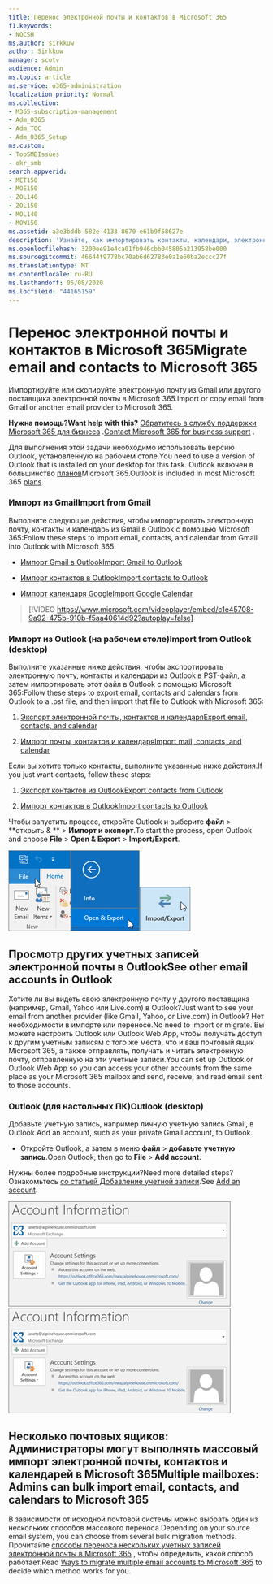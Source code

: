 ```yaml
---
title: Перенос электронной почты и контактов в Microsoft 365
f1.keywords:
- NOCSH
ms.author: sirkkuw
author: Sirkkuw
manager: scotv
audience: Admin
ms.topic: article
ms.service: o365-administration
localization_priority: Normal
ms.collection:
- M365-subscription-management
- Adm_O365
- Adm_TOC
- Adm_O365_Setup
ms.custom:
- TopSMBIssues
- okr_smb
search.appverid:
- MET150
- MOE150
- ZOL140
- ZOL150
- MOL140
- MOW150
ms.assetid: a3e3bddb-582e-4133-8670-e61b9f58627e
description: 'Узнайте, как импортировать контакты, календари, электронные письма из Gmail или другого поставщика электронной почты в Microsoft 365. '
ms.openlocfilehash: 3200ee91e4ca01fb946cbb045805a213958be000
ms.sourcegitcommit: 46644f9778bc70ab6d62783e0a1e60ba2eccc27f
ms.translationtype: MT
ms.contentlocale: ru-RU
ms.lasthandoff: 05/08/2020
ms.locfileid: "44165159"
---
```

# <a name="migrate-email-and-contacts-to-microsoft-365"></a><span data-ttu-id="c34d5-103">Перенос электронной почты и контактов в Microsoft 365</span><span class="sxs-lookup"><span data-stu-id="c34d5-103">Migrate email and contacts to Microsoft 365</span></span>

<span data-ttu-id="c34d5-104">Импортируйте или скопируйте электронную почту из Gmail или другого поставщика электронной почты в Microsoft 365.</span><span class="sxs-lookup"><span data-stu-id="c34d5-104">Import or copy email from Gmail or another email provider to Microsoft 365.</span></span>
  
 <span data-ttu-id="c34d5-105">**Нужна помощь?**</span><span class="sxs-lookup"><span data-stu-id="c34d5-105">**Want help with this?**</span></span>  <span data-ttu-id="c34d5-106">[Обратитесь в службу поддержки Microsoft 365 для бизнеса](../contact-support-for-business-products.md) .</span><span class="sxs-lookup"><span data-stu-id="c34d5-106">[Contact Microsoft 365 for business support](../contact-support-for-business-products.md) .</span></span> 
  
<span data-ttu-id="c34d5-107">Для выполнения этой задачи необходимо использовать версию Outlook, установленную на рабочем столе.</span><span class="sxs-lookup"><span data-stu-id="c34d5-107">You need to use a version of Outlook that is installed on your desktop for this task.</span></span> <span data-ttu-id="c34d5-108">Outlook включен в большинство [планов](https://go.microsoft.com/fwlink/p/?LinkId=723731)Microsoft 365.</span><span class="sxs-lookup"><span data-stu-id="c34d5-108">Outlook is included in most Microsoft 365 [plans](https://go.microsoft.com/fwlink/p/?LinkId=723731).</span></span>
  
### <a name="import-from-gmail"></a><span data-ttu-id="c34d5-109">Импорт из Gmail</span><span class="sxs-lookup"><span data-stu-id="c34d5-109">Import from Gmail</span></span>

<span data-ttu-id="c34d5-110">Выполните следующие действия, чтобы импортировать электронную почту, контакты и календарь из Gmail в Outlook с помощью Microsoft 365:</span><span class="sxs-lookup"><span data-stu-id="c34d5-110">Follow these steps to import email, contacts, and calendar from Gmail into Outlook with Microsoft 365:</span></span>
  
- [<span data-ttu-id="c34d5-111">Импорт Gmail в Outlook</span><span class="sxs-lookup"><span data-stu-id="c34d5-111">Import Gmail to Outlook</span></span>](https://support.office.com/article/20fdb8f2-fed8-4b14-baf0-bf04b9c44bf7.aspx)
    
- [<span data-ttu-id="c34d5-112">Импорт контактов в Outlook</span><span class="sxs-lookup"><span data-stu-id="c34d5-112">Import contacts to Outlook</span></span>](https://support.office.com/article/bb796340-b58a-46c1-90c7-b549b8f3c5f8.aspx)
    
- [<span data-ttu-id="c34d5-113">Импорт календаря Google</span><span class="sxs-lookup"><span data-stu-id="c34d5-113">Import Google Calendar</span></span>](https://support.office.com/article/098ed60c-936b-41fb-83d6-7e3786437330)
    
> [!VIDEO https://www.microsoft.com/videoplayer/embed/c1e45708-9a92-475b-910b-f5aa40614d92?autoplay=false]
  
### <a name="import-from-outlook-desktop"></a><span data-ttu-id="c34d5-114">Импорт из Outlook (на рабочем столе)</span><span class="sxs-lookup"><span data-stu-id="c34d5-114">Import from Outlook (desktop)</span></span>

<span data-ttu-id="c34d5-115">Выполните указанные ниже действия, чтобы экспортировать электронную почту, контакты и календари из Outlook в PST-файл, а затем импортировать этот файл в Outlook с помощью Microsoft 365:</span><span class="sxs-lookup"><span data-stu-id="c34d5-115">Follow these steps to export email, contacts and calendars from Outlook to a .pst file, and then import that file to Outlook with Microsoft 365:</span></span>
  
1. [<span data-ttu-id="c34d5-116">Экспорт электронной почты, контактов и календаря</span><span class="sxs-lookup"><span data-stu-id="c34d5-116">Export email, contacts, and calendar</span></span>](https://support.office.com/article/14252b52-3075-4e9b-be4e-ff9ef1068f91)
    
2. [<span data-ttu-id="c34d5-117">Импорт почты, контактов и календаря</span><span class="sxs-lookup"><span data-stu-id="c34d5-117">Import mail, contacts, and calendar</span></span>](https://support.office.com/article/431a8e9a-f99f-4d5f-ae48-ded54b3440ac)
    
<span data-ttu-id="c34d5-118">Если вы хотите только контакты, выполните указанные ниже действия.</span><span class="sxs-lookup"><span data-stu-id="c34d5-118">If you just want contacts, follow these steps:</span></span>
  
1. [<span data-ttu-id="c34d5-119">Экспорт контактов из Outlook</span><span class="sxs-lookup"><span data-stu-id="c34d5-119">Export contacts from Outlook</span></span>](https://support.office.com/article/10f09abd-643c-4495-bb80-543714eca73f.aspx)
    
2. [<span data-ttu-id="c34d5-120">Импорт контактов в Outlook</span><span class="sxs-lookup"><span data-stu-id="c34d5-120">Import contacts to Outlook</span></span>](https://support.office.com/article/bb796340-b58a-46c1-90c7-b549b8f3c5f8.aspx)
    
<span data-ttu-id="c34d5-121">Чтобы запустить процесс, откройте Outlook и выберите **файл** \> \*\*открыть &amp; \*\* \> **Импорт и экспорт**.</span><span class="sxs-lookup"><span data-stu-id="c34d5-121">To start the process, open Outlook and choose **File** \> **Open &amp; Export** \> **Import/Export**.</span></span>
  
![Меню "файл" в Outlook 2016](../../media/2f1c39a5-177e-4052-9dd8-90c0d140be2c.png)![Команда &amp; Open Export в Outlook 2016](../../media/eecab6df-c372-45b1-8a8a-2f6d7af0dd68.png)![Кнопка "Импорт и экспорт" в Outlook 2016](../../media/ed90ae47-20db-4be1-b0c0-826008432c6e.png)
  
## <a name="see-other-email-accounts-in-outlook"></a><span data-ttu-id="c34d5-125">Просмотр других учетных записей электронной почты в Outlook</span><span class="sxs-lookup"><span data-stu-id="c34d5-125">See other email accounts in Outlook</span></span>

<span data-ttu-id="c34d5-126">Хотите ли вы видеть свою электронную почту у другого поставщика (например, Gmail, Yahoo или Live.com) в Outlook?</span><span class="sxs-lookup"><span data-stu-id="c34d5-126">Just want to see your email from another provider (like Gmail, Yahoo, or Live.com) in Outlook?</span></span> <span data-ttu-id="c34d5-127">Нет необходимости в импорте или переносе.</span><span class="sxs-lookup"><span data-stu-id="c34d5-127">No need to import or migrate.</span></span> <span data-ttu-id="c34d5-128">Вы можете настроить Outlook или Outlook Web App, чтобы получать доступ к другим учетным записям с того же места, что и ваш почтовый ящик Microsoft 365, а также отправлять, получать и читать электронную почту, отправленную на эти учетные записи.</span><span class="sxs-lookup"><span data-stu-id="c34d5-128">You can set up Outlook or Outlook Web App so you can access your other accounts from the same place as your Microsoft 365 mailbox and send, receive, and read email sent to those accounts.</span></span>
  
### <a name="outlook-desktop"></a><span data-ttu-id="c34d5-129">Outlook (для настольных ПК)</span><span class="sxs-lookup"><span data-stu-id="c34d5-129">Outlook (desktop)</span></span>

<span data-ttu-id="c34d5-130">Добавьте учетную запись, например личную учетную запись Gmail, в Outlook.</span><span class="sxs-lookup"><span data-stu-id="c34d5-130">Add an account, such as your private Gmail account, to Outlook.</span></span>
  
- <span data-ttu-id="c34d5-131">Откройте Outlook, а затем в меню **файл** \> **добавьте учетную запись**.</span><span class="sxs-lookup"><span data-stu-id="c34d5-131">Open Outlook, then go to **File** \> **Add account**.</span></span>
    
<span data-ttu-id="c34d5-132">Нужны более подробные инструкции?</span><span class="sxs-lookup"><span data-stu-id="c34d5-132">Need more detailed steps?</span></span> <span data-ttu-id="c34d5-133">Ознакомьтесь [со статьей Добавление учетной записи](https://support.office.com/article/6e27792a-9267-4aa4-8bb6-c84ef146101b).</span><span class="sxs-lookup"><span data-stu-id="c34d5-133">See [Add an account](https://support.office.com/article/6e27792a-9267-4aa4-8bb6-c84ef146101b).</span></span>
  
<span data-ttu-id="c34d5-134">[![Снимок экрана: страница сведений об учетной записи Outlook в представлении Backstage.](../../media/6a7fa106-1077-4351-9fe2-8eb00918b40a.png)](https://support.office.com/article/6e27792a-9267-4aa4-8bb6-c84ef146101b.aspx)</span><span class="sxs-lookup"><span data-stu-id="c34d5-134">[![Screenshot showing Outlook account information page in the backstage view.](../../media/6a7fa106-1077-4351-9fe2-8eb00918b40a.png)](https://support.office.com/article/6e27792a-9267-4aa4-8bb6-c84ef146101b.aspx)</span></span>
  
## <a name="multiple-mailboxes-admins-can-bulk-import-email-contacts-and-calendars-to-microsoft-365"></a><span data-ttu-id="c34d5-135">Несколько почтовых ящиков: Администраторы могут выполнять массовый импорт электронной почты, контактов и календарей в Microsoft 365</span><span class="sxs-lookup"><span data-stu-id="c34d5-135">Multiple mailboxes: Admins can bulk import email, contacts, and calendars to Microsoft 365</span></span>

<span data-ttu-id="c34d5-136">В зависимости от исходной почтовой системы можно выбрать один из нескольких способов массового переноса.</span><span class="sxs-lookup"><span data-stu-id="c34d5-136">Depending on your source email system, you can choose from several bulk migration methods.</span></span> <span data-ttu-id="c34d5-137">Прочитайте [способы переноса нескольких учетных записей электронной почты в Microsoft 365](https://docs.microsoft.com/Exchange/mailbox-migration/mailbox-migration) , чтобы определить, какой способ работает.</span><span class="sxs-lookup"><span data-stu-id="c34d5-137">Read [Ways to migrate multiple email accounts to Microsoft 365](https://docs.microsoft.com/Exchange/mailbox-migration/mailbox-migration) to decide which method works for you.</span></span> 
  


